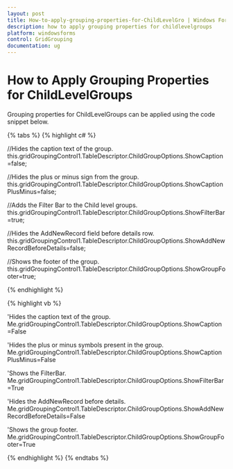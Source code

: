 ```yaml
---
layout: post
title: How-to-apply-grouping-properties-for-ChildLevelGro | Windows Forms | Syncfusion
description: how to apply grouping properties for childlevelgroups
platform: windowsforms
control: GridGrouping
documentation: ug
---
```


# How to Apply Grouping Properties for ChildLevelGroups

Grouping properties for ChildLevelGroups can be applied using the code snippet below.

{% tabs %}
{% highlight c# %}

//Hides the caption text of the group.
this.gridGroupingControl1.TableDescriptor.ChildGroupOptions.ShowCaption=false;

//Hides the plus or minus sign from the group.
this.gridGroupingControl1.TableDescriptor.ChildGroupOptions.ShowCaptionPlusMinus=false;

//Adds the Filter Bar to the Child level groups.
this.gridGroupingControl1.TableDescriptor.ChildGroupOptions.ShowFilterBar=true;

//Hides the AddNewRecord field before details row.
this.gridGroupingControl1.TableDescriptor.ChildGroupOptions.ShowAddNewRecordBeforeDetails=false;

//Shows the footer of the group.
this.gridGroupingControl1.TableDescriptor.ChildGroupOptions.ShowGroupFooter=true;

{% endhighlight  %}

{% highlight vb %}

'Hides the caption text of the group.
Me.gridGroupingControl1.TableDescriptor.ChildGroupOptions.ShowCaption=False

'Hides the plus or minus symbols present in the group.
Me.gridGroupingControl1.TableDescriptor.ChildGroupOptions.ShowCaptionPlusMinus=False

'Shows the FilterBar.
Me.gridGroupingControl1.TableDescriptor.ChildGroupOptions.ShowFilterBar=True

'Hides the AddNewRecord before details.
Me.gridGroupingControl1.TableDescriptor.ChildGroupOptions.ShowAddNewRecordBeforeDetails=False

'Shows the group footer.
Me.gridGroupingControl1.TableDescriptor.ChildGroupOptions.ShowGroupFooter=True

{% endhighlight  %}
{% endtabs %}

